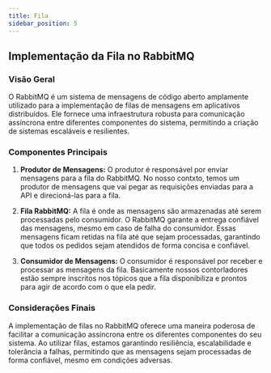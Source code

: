 ```yaml
---
title: Fila
sidebar_position: 5
---
```


## Implementação da Fila no RabbitMQ

### Visão Geral

O RabbitMQ é um sistema de mensagens de código aberto amplamente utilizado para a implementação de filas de mensagens em aplicativos distribuídos. Ele fornece uma infraestrutura robusta para comunicação assíncrona entre diferentes componentes do sistema, permitindo a criação de sistemas escaláveis e resilientes.

### Componentes Principais

1. **Produtor de Mensagens:** O produtor é responsável por enviar mensagens para a fila do RabbitMQ. No nosso contxto, temos um produtor de mensagens que vai pegar as requisições enviadas para a API e direcioná-las para a fila.

2. **Fila RabbitMQ:** A fila é onde as mensagens são armazenadas até serem processadas pelo consumidor. O RabbitMQ garante a entrega confiável das mensagens, mesmo em caso de falha do consumidor. Essas mensagens ficam retidas na fila até que sejam processadas, garantindo que todos os pedidos sejam atendidos de forma concisa e confiável.

3. **Consumidor de Mensagens:** O consumidor é responsável por receber e processar as mensagens da fila. Basicamente nossos contorladores estão sempre inscritos nos tópicos que a fila disponibiliza e prontos para agir de acordo com o que ela pedir.

### Considerações Finais

A implementação de filas no RabbitMQ oferece uma maneira poderosa de facilitar a comunicação assíncrona entre os diferentes componentes do seu sistema. Ao utilizar filas, estamos garantindo resiliência, escalabilidade e tolerância a falhas, permitindo que as mensagens sejam processadas de forma confiável, mesmo em condições adversas.
